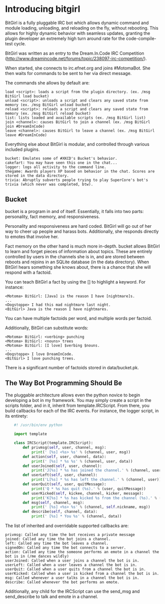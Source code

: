 Introducing bitgirl
===================

BitGirl is a fully pluggable IRC bot which allows dynamic command and module loading, unloading, and reloading on the fly, without rebooting. This allows for highly dynamic behavior with seamless updates, granting the plugin developer an extremely high turn around rate for the code-compile-test cycle.

BitGirl was written as an entry to the Dream.In.Code IRC Competition (http://www.dreamincode.net/forums/topic/238097-irc-competition/).

When started, she connects to irc.efnet.org and joins #MotomaBot. She then waits for commands to be sent to her via direct message.

The commands she allows by default are:

    load <script>: loads a script from the plugin directory. (ex. /msg BitGirl load bucket)
    unload <script>: unloads a script and clears any saved state from memory (ex. /msg BitGirl unload bucket)
    reload <script>: reloads a script and clears any saved state from memory (ex. /msg BitGirl reload bucket)
    list: lists loaded and available scripts (ex. /msg BitGirl list)
    join <channel>: causes BitGirl to join a channel (ex. /msg BitGirl join #DreamInCode)
    leave <channel>: causes BitGirl to leave a channel (ex. /msg BitGirl leave #DreamInCode)

Everything else about BitGirl is modular, and controlled through various included plugins.

    bucket: Emulates some of #XKCD's Bucket's behavior.
    cakefart: You may have seen this one in the chat...
    logger: logs all activity to the command line.
    thegame: Awards players XP based on behavior in the chat. Scores are stored in the data directory.
    trivia: Abruptly subverts people trying to play SuperCore's bot's trivia (which never was completed, btw).

Bucket
------

bucket is a program in and of itself. Essentially, it falls into two parts: personality, fact memory, and responsiveness.

Personality and responsiveness are hard coded. BitGirl will go out of her way to cheer up people and harass bots. Additionally, she responds directly to emotes that involve her.

Fact memory on the other hand is much more in-depth. bucket allows BitGirl to learn and forget pieces of information about topics. These are entirely controlled by users in the channels she is in, and are stored between reboots and rejoins in an SQLite database (in the data directory). When BitGirl hears something she knows about, there is a chance that she will respond with a factoid.

You can teach BitGirl a fact by using the [] to highlight a keyword. For instance:

    <Motoma> BitGirl: [Java] is the reason I have [nightmare]s.
    ...
    <Dogstoppe> I had this mad nightmare last night.
    <BitGirl> Java is the reason I have nightmares.

You can have multiple factoids per word, and multiple words per factoid.
 
Additionally, BitGirl can substitute words:

    <Motoma> BitGirl: <verbing> punching
    <Motoma> BitGirl: <nouns> trees
    <Motoma> BitGirl: [I love] $verbing $nouns.
    ...
    <Dogstoppe> I love DreamInCode.
    <BitGirl> I love punching trees.

There is a significant number of factoids stored in data/bucket.pk. 

The Way Bot Programming Should Be
---------------------------------

The pluggable architecture allows even the python novice to begin developing a bot in my framework. You may simply create a script in the scripts folder, and in it, inherit from template.IRCScript. From there, you build callbacks for each of the IRC events. For instance, the logger script, in its entirety:

~~~~~ python
    #! /usr/bin/env python
 
    import template

    class IRCScript(template.IRCScript):
        def privmsg(self, user, channel, msg):
            print(' [%s] <%s> %s' % (channel, user, msg))
        def action(self, user, channel, data):
            print(' [%s] * %s %s' % (channel, user, data))
        def userJoined(self, user, channel):
            print('J[%s] * %s has joined the channel.' % (channel, user))
        def userLeft(self, user, channel):
            print('L[%s] * %s has left the channel.' % (channel, user))
        def userQuit(self, user, quitMessage):
            print('Q * %s has quit (%s).' % (user, quitMessage))
        def userKicked(self, kickee, channel, kicker, message):
            print('K[%s] * %s has kicked %s from the channel (%s).' % (channel, kicker, kickee, message))
        def msg(self, channel, msg):
            print(' [%s] <%s> %s' % (channel, self.nickname, msg))
        def describe(self, channel, data):
            print(' [%s] * You %s' % (channel, data))
~~~~~

The list of inherited and overridable supported callbacks are:

    privmsg: Called any time the bot receives a private message
    joined: Called any time the bot joins a channel.
    left: Called any time the bot leaves a channel.
    signedOn: Called any time the bot connects to a server.
    action: Called any time the someone performs an emote in a channel the bot is in (/me dances wildly)
    userJoined: Called when a user joins a channel the bot is in.
    userLeft: Called when a user leaves a channel the bot is in.
    userQuit: Called when a user quits from a channel the bot is in.
    userKicked: Called when a user is kicked from a channel the bot is in.
    msg: Called whenever a user talks in a channel the bot is in.
    describe: Called whenever the bot performs an emote.

Additionally, any child for the IRCScript can use the send_msg and send_describe to talk and emote in a channel.
